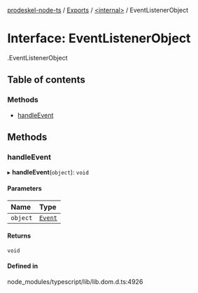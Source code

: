 [prodeskel-node-ts](../README.md) / [Exports](../modules.md) / [<internal\>](../modules/internal_.md) / EventListenerObject

# Interface: EventListenerObject

[<internal>](../modules/internal_.md).EventListenerObject

## Table of contents

### Methods

- [handleEvent](internal_.EventListenerObject.md#handleevent)

## Methods

### handleEvent

▸ **handleEvent**(`object`): `void`

#### Parameters

| Name | Type |
| :------ | :------ |
| `object` | [`Event`](../modules/internal_.md#event) |

#### Returns

`void`

#### Defined in

node_modules/typescript/lib/lib.dom.d.ts:4926
